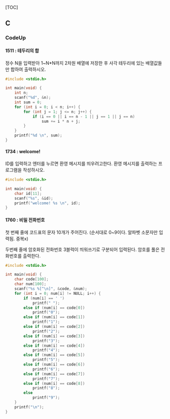 [TOC]

## C

### CodeUp

#### 1511 : 테두리의 합

정수 N을 입력받아 1~N*N까지 2차원 배열에 저장한 후 사각 테두리에 있는 배열값들만 합하여 출력하시오.

``` c
#include <stdio.h>

int main(void) {
	int n;
	scanf("%d", &n);
	int sum = 0;
	for (int i = 0; i < n; i++) {
		for (int j = 1; j <= n; j++) {
			if (i == 0 || i == n - 1 || j == 1 || j == n)
				sum += i * n + j;
		}
	}
	printf("%d \n", sum);
}
```

#### 1734 : welcome!

ID를 입력하고 엔터를 누르면 환영 메시지를 띄우려고한다. 환영 메시지를 출력하는 프로그램을 작성하시오.

``` c
#include <stdio.h>

int main(void) {
	char id[11];
	scanf("%s", &id);
	printf("welcome! %s \n", id);
}
```

#### 1760 : 비밀 전화번호

첫 번째 줄에 코드표의 문자 10개가 주어진다. (순서대로 0~9이다. 알파벳 소문자만 입력됨. 중복x)

두번째 줄에 암호화된 전화번호 3블럭이 띄워쓰기로 구분되어 입력된다. 암호를 풀은 전화번호를 출력한다. 

``` c
#include <stdio.h>

int main(void) {
	char code[100];
	char num[100];
	scanf("%s %[^\n]", &code, &num);
	for (int i = 0; num[i] != NULL; i++) {
		if (num[i] == ' ')
			printf(" ");
		else if (num[i] == code[0])
			printf("0");
		else if (num[i] == code[1])
			printf("1");
		else if (num[i] == code[2])
			printf("2");
		else if (num[i] == code[3])
			printf("3");
		else if (num[i] == code[4])
			printf("4");
		else if (num[i] == code[5])
			printf("5");
		else if (num[i] == code[6])
			printf("6");
		else if (num[i] == code[7])
			printf("7");
		else if (num[i] == code[8])
			printf("8");
		else
			printf("9");
	}
	printf("\n");
}
```

